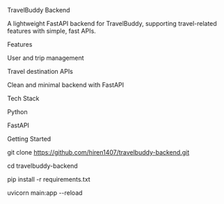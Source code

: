 TravelBuddy Backend

A lightweight FastAPI backend for TravelBuddy, supporting travel-related features with simple, fast APIs.


Features

User and trip management

Travel destination APIs

Clean and minimal backend with FastAPI


Tech Stack

Python

FastAPI


Getting Started


git clone https://github.com/hiren1407/travelbuddy-backend.git

cd travelbuddy-backend

pip install -r requirements.txt

uvicorn main:app --reload
